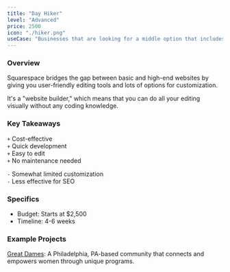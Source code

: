 ```yaml
---
title: "Day Hiker"
level: "Advanced"
price: 2500
icon: "./hiker.png"
useCase: "Businesses that are looking for a middle option that includes some design customization, but is also easy to manage."
---
```


### Overview

Squarespace bridges the gap between basic and high-end websites by giving you user-friendly editing tools and lots of options for customization.

It's a "website builder," which means that you can do all your editing visually without any coding knowledge.

### Key Takeaways

`+` Cost-effective  
`+` Quick development  
`+` Easy to edit  
`+` No maintenance needed

`-` Somewhat limited customization  
`-` Less effective for SEO 

### Specifics

- Budget: Starts at $2,500
- Timeline: 4-6 weeks

### Example Projects

[Great Dames](https://www.sherpadesign.co/work/great-dames): A Philadelphia, PA-based community that connects and empowers women through unique programs.